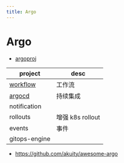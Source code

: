 ```yaml
---
title: Argo
---
```


# Argo

- [argoproj](https://github.com/argoproj)

| project                        | desc             |
| ------------------------------ | ---------------- |
| [workflow](./workflow/argo-workflow-faq.md) | 工作流           |
| [argocd](../argocd/README.md)  | 持续集成         |
| notification                   |
| rollouts                       | 增强 k8s rollout |
| events                         | 事件             |
| gitops-engine                  |

- https://github.com/akuity/awesome-argo
